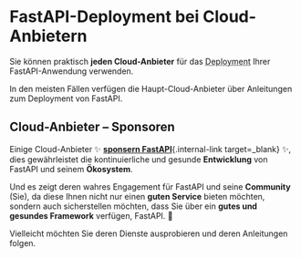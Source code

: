 # FastAPI-Deployment bei Cloud-Anbietern

Sie können praktisch **jeden Cloud-Anbieter** für das <abbr title="Bereitstellen der fertigen Anwendung für die Endbenutzer">Deployment</abbr> Ihrer FastAPI-Anwendung verwenden.

In den meisten Fällen verfügen die Haupt-Cloud-Anbieter über Anleitungen zum Deployment von FastAPI.

## Cloud-Anbieter – Sponsoren

Einige Cloud-Anbieter ✨ [**sponsern FastAPI**](../help-fastapi.md#den-autor-sponsern){.internal-link target=_blank} ✨, dies gewährleistet die kontinuierliche und gesunde **Entwicklung** von FastAPI und seinem **Ökosystem**.

Und es zeigt deren wahres Engagement für FastAPI und seine **Community** (Sie), da diese Ihnen nicht nur einen **guten Service** bieten möchten, sondern auch sicherstellen möchten, dass Sie über ein **gutes und gesundes Framework** verfügen, FastAPI. 🙇

Vielleicht möchten Sie deren Dienste ausprobieren und deren Anleitungen folgen.
